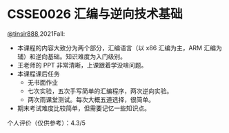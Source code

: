 
# CSSE0026 汇编与逆向技术基础

[@tinsir888](https://github.com/tinsir888),2021Fall:

- 本课程的内容大致分为两个部分，汇编语言（以 x86 汇编为主，ARM 汇编为辅）和逆向基础。知识难度为入门级别。
- 王老师的 PPT 非常清晰，上课跟着学没啥问题。
- 本课程课后任务
  - 无书面作业
  - 七次实验，五次手写简单的汇编程序，两次逆向实验。
  - 两次雨课堂测试。每次大概五道选择，很简单。
- 期末考试难度比较简单，但需要记忆一些知识点。

个人评价（仅供参考）：4.3/5



